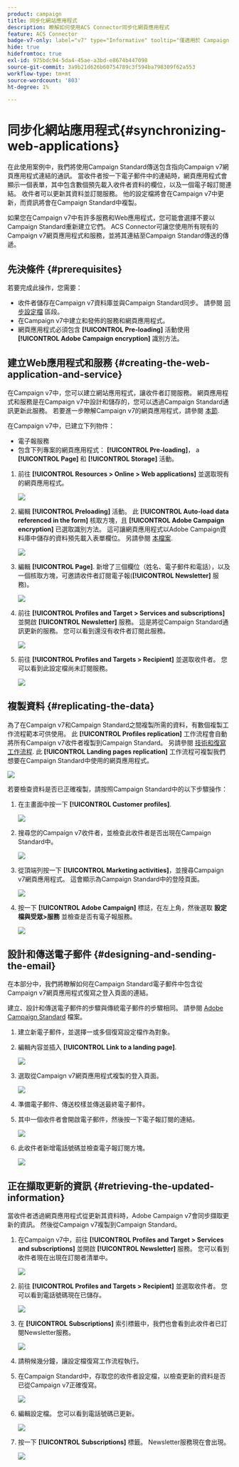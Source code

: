 ```yaml
---
product: campaign
title: 同步化網站應用程式
description: 瞭解如何使用ACS Connector同步化網頁應用程式
feature: ACS Connector
badge-v7-only: label="v7" type="Informative" tooltip="僅適用於 Campaign Classic v7"
hide: true
hidefromtoc: true
exl-id: 975bdc94-5da4-45ae-a3bd-e8674b447098
source-git-commit: 3a9b21d626b60754789c3f594ba798309f62a553
workflow-type: tm+mt
source-wordcount: '803'
ht-degree: 1%

---
```


# 同步化網站應用程式{#synchronizing-web-applications}



在此使用案例中，我們將使用Campaign Standard傳送包含指向Campaign v7網頁應用程式連結的通訊。 當收件者按一下電子郵件中的連結時，網頁應用程式會顯示一個表單，其中包含數個預先載入收件者資料的欄位，以及一個電子報訂閱連結。 收件者可以更新其資料並訂閱服務。 他的設定檔將會在Campaign v7中更新，而資訊將會在Campaign Standard中複製。

如果您在Campaign v7中有許多服務和Web應用程式，您可能會選擇不要以Campaign Standard重新建立它們。 ACS Connector可讓您使用所有現有的Campaign v7網頁應用程式和服務，並將其連結至Campaign Standard傳送的傳遞。

## 先決條件 {#prerequisites}

若要完成此操作，您需要：

* 收件者儲存在Campaign v7資料庫並與Campaign Standard同步。 請參閱 [同步設定檔](../../integrations/using/synchronizing-profiles.md) 區段。
* 在Campaign v7中建立和發佈的服務和網頁應用程式。
* 網頁應用程式必須包含 **[!UICONTROL Pre-loading]** 活動使用 **[!UICONTROL Adobe Campaign encryption]** 識別方法。

## 建立Web應用程式和服務 {#creating-the-web-application-and-service}

在Campaign v7中，您可以建立網站應用程式，讓收件者訂閱服務。 網頁應用程式和服務是在Campaign v7中設計和儲存的，您可以透過Campaign Standard通訊更新此服務。 若要進一步瞭解Campaign v7的網頁應用程式，請參閱 [本節](../../web/using/adding-fields-to-a-web-form.md#subscription-checkboxes).

在Campaign v7中，已建立下列物件：

* 電子報服務
* 包含下列專案的網頁應用程式： **[!UICONTROL Pre-loading]**， a **[!UICONTROL Page]** 和 **[!UICONTROL Storage]** 活動。

1. 前往 **[!UICONTROL Resources > Online > Web applications]** 並選取現有的網頁應用程式。

   ![](assets/acs_connect_lp_2.png)

1. 編輯 **[!UICONTROL Preloading]** 活動。 此 **[!UICONTROL Auto-load data referenced in the form]** 核取方塊，且 **[!UICONTROL Adobe Campaign encryption]** 已選取識別方法。 這可讓網頁應用程式以Adobe Campaign資料庫中儲存的資料預先載入表單欄位。 另請參閱 [本檔案](../../web/using/publishing-a-web-form.md#pre-loading-the-form-data).

   ![](assets/acs_connect_lp_4.png)

1. 編輯 **[!UICONTROL Page]**. 新增了三個欄位（姓名、電子郵件和電話），以及一個核取方塊，可邀請收件者訂閱電子報(**[!UICONTROL Newsletter]** 服務)。

   ![](assets/acs_connect_lp_3.png)

1. 前往 **[!UICONTROL Profiles and Target > Services and subscriptions]** 並開啟 **[!UICONTROL Newsletter]** 服務。 這是將從Campaign Standard通訊更新的服務。 您可以看到還沒有收件者訂閱此服務。

   ![](assets/acs_connect_lp_5.png)

1. 前往 **[!UICONTROL Profiles and Targets > Recipient]** 並選取收件者。 您可以看到此設定檔尚未訂閱服務。

   ![](assets/acs_connect_lp_6.png)

## 複製資料 {#replicating-the-data}

為了在Campaign v7和Campaign Standard之間複製所需的資料，有數個複製工作流程範本可供使用。 此 **[!UICONTROL Profiles replication]** 工作流程會自動將所有Campaign v7收件者複製到Campaign Standard。 另請參閱 [技術和復寫工作流程](../../integrations/using/acs-connector-principles-and-data-cycle.md#technical-and-replication-workflows). 此 **[!UICONTROL Landing pages replication]** 工作流程可複製我們想要在Campaign Standard中使用的網頁應用程式。

![](assets/acs_connect_lp_1.png)

若要檢查資料是否已正確複製，請按照Campaign Standard中的以下步驟操作：

1. 在主畫面中按一下 **[!UICONTROL Customer profiles]**.

   ![](assets/acs_connect_lp_7.png)

1. 搜尋您的Campaign v7收件者，並檢查此收件者是否出現在Campaign Standard中。

   ![](assets/acs_connect_lp_8.png)

1. 從頂端列按一下 **[!UICONTROL Marketing activities]**，並搜尋Campaign v7網頁應用程式。 這會顯示為Campaign Standard中的登陸頁面。

   ![](assets/acs_connect_lp_9.png)

1. 按一下 **[!UICONTROL Adobe Campaign]** 標誌，在左上角，然後選取 **設定檔與受眾>服務** 並檢查是否有電子報服務。

   ![](assets/acs_connect_lp_10.png)

## 設計和傳送電子郵件 {#designing-and-sending-the-email}

在本部分中，我們將瞭解如何在Campaign Standard電子郵件中包含從Campaign v7網頁應用程式復寫之登入頁面的連結。

建立、設計和傳送電子郵件的步驟與傳統電子郵件的步驟相同。 請參閱 [Adobe Campaign Standard](https://experienceleague.adobe.com/docs/campaign-standard/using/campaign-standard-home.html?lang=zh-Hant) 檔案。

1. 建立新電子郵件，並選擇一或多個復寫設定檔作為對象。
1. 編輯內容並插入 **[!UICONTROL Link to a landing page]**.

   ![](assets/acs_connect_lp_12.png)

1. 選取從Campaign v7網頁應用程式複製的登入頁面。

   ![](assets/acs_connect_lp_13.png)

1. 準備電子郵件、傳送校樣並傳送最終電子郵件。
1. 其中一個收件者會開啟電子郵件，然後按一下電子報訂閱的連結。

   ![](assets/acs_connect_lp_14.png)

1. 此收件者新增電話號碼並檢查電子報訂閱方塊。

   ![](assets/acs_connect_lp_15.png)

## 正在擷取更新的資訊 {#retrieving-the-updated-information}

當收件者透過網頁應用程式從更新其資料時，Adobe Campaign v7會同步擷取更新的資訊。 然後從Campaign v7複製到Campaign Standard。

1. 在Campaign v7中，前往 **[!UICONTROL Profiles and Target > Services and subscriptions]** 並開啟 **[!UICONTROL Newsletter]** 服務。 您可以看到收件者現在出現在訂閱者清單中。

   ![](assets/acs_connect_lp_16.png)

1. 前往 **[!UICONTROL Profiles and Targets > Recipient]** 並選取收件者。 您可以看到電話號碼現在已儲存。

   ![](assets/acs_connect_lp_17.png)

1. 在 **[!UICONTROL Subscriptions]** 索引標籤中，我們也會看到此收件者已訂閱Newsletter服務。

   ![](assets/acs_connect_lp_18.png)

1. 請稍候幾分鐘，讓設定檔復寫工作流程執行。
1. 在Campaign Standard中，存取您的收件者設定檔，以檢查更新的資料是否已從Campaign v7正確復寫。

   ![](assets/acs_connect_lp_19.png)

1. 編輯設定檔。 您可以看到電話號碼已更新。

   ![](assets/acs_connect_lp_20.png)

1. 按一下 **[!UICONTROL Subscriptions]** 標籤。 Newsletter服務現在會出現。

   ![](assets/acs_connect_lp_21.png)
